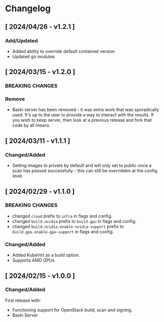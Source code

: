 # Changelog

## [ 2024/04/26 - v1.2.1 ]

### Add/Updated
* Added ability to override default contained version
* Updated go modules

## [ 2024/03/15 - v1.2.0 ]

### BREAKING CHANGES

### Remove
* Baski server has been removed - it was extra work that was sporadically used. It's up to the user to provide a way to
  interact with the results. If you wish to keep server, then look at a previous release and fork that code by all means.

## [ 2024/03/11 - v1.1.1 ]

### Changed/Added

* Setting images to private by default and will only set to public once a scan has passed successfully - this can still
  be overridden at the config level.
  
## [ 2024/02/29 - v1.1.0 ]

### BREAKING CHANGES

* changed `cloud` prefix to `infra` in flags and config.
* changed `build.nvidia` prefix to `build.gpu` in flags and config.
* changed `build.nvidia.enable-nvidia-support` prefix to `build.gpu.enable-gpu-support` in flags and config.

### Changed/Added

* Added KubeVirt as a build option.
* Supports AMD GPUs

## [ 2024/02/15 - v1.0.0 ]

### Changed/Added

First release with:

* Functioning support for OpenStack build, scan and signing.
* Baski Server 

